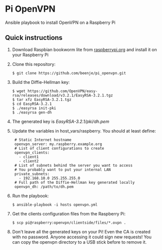 # Pi OpenVPN

Ansible playbook to install OpenVPN on a Raspberry Pi

## Quick instructions

1. Download Raspbian bookworm lite from [raspberrypi.org](https://www.raspberrypi.org/downloads/raspbian)
   and install it on your Raspberry Pi

1. Clone this repository:

   ```console
   $ git clone https://github.com/beenje/pi_openvpn.git
   ```

1. Build the Diffie-Hellman key:

   ```console
   $ wget https://github.com/OpenVPN/easy-rsa/releases/download/v3.2.1/EasyRSA-3.2.1.tgz
   $ tar xfz EasyRSA-3.2.1.tgz
   $ cd EasyRSA-3.2.1
   $ ./easyrsa init-pki
   $ ./easyrsa gen-dh
   ```

1. The generated key is *EasyRSA-3.2.1/pki/dh.pem*

1. Update the variables in host_vars/raspberry. You should at least define:

   ```
    # Static Internet hostname
    openvpn_server: my.raspberry.example.org
    # List of client configurations to create
    openvpn_clients:
      - client1
      - client2
    # List of subnets behind the server you want to access
    # You probably want to put your internal LAN
    private_subnets:
      - 192.168.10.0 255.255.255.0
    # Full path of the Diffie-Hellman key generated locally
    openvpn_dh: /path/to/dh.pem
   ```

1. Run the playbook:

   ```console
   $ ansible-playbook -i hosts openvpn.yml
   ```

1. Get the clients configuration files from the Raspberry Pi:

   ```console
   $ scp pi@raspberry:openvpn/clientside/files/*.ovpn .
   ```

1. Don't leave all the generated keys on your Pi!
   Even the CA is created with no password. Anyone accessing it could
   sign new requests! You can copy the openvpn directory to a USB stick
   before to remove it.
